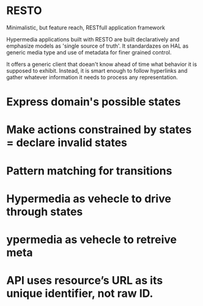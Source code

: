 RESTO 
==========================

Minimalistic, but feature reach, RESTfull application framework

Hypermedia applications built with RESTO are built declaratively
and emphasize models as 'single source of truth'.
It standardazes on HAL as generic media type and use of metadata 
for finer grained control.

It offers a generic client that doean't know ahead of time what 
behavior it is supposed to exhibit.
Instead, it is smart enough to follow hyperlinks and gather whatever 
information it needs to process any representation.

# Express domain's possible states
# Make actions constrained by states = declare invalid states
# Pattern matching for transitions
# Hypermedia as vehecle to drive through states
# ypermedia as vehecle to retreive meta
# API uses resource’s URL as its unique identifier, not raw ID.


